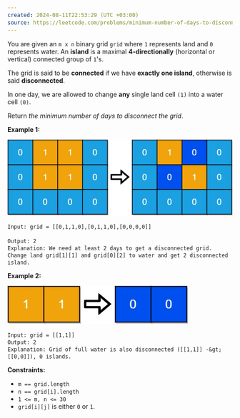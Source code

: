 ```yaml
---
created: 2024-08-11T22:53:29 (UTC +03:00)
source: https://leetcode.com/problems/minimum-number-of-days-to-disconnect-island/description/?envType=daily-question&envId=2024-08-11
---
```

You are given an `m x n` binary grid `grid` where `1` represents land and `0` represents water. An **island** is a maximal **4-directionally** (horizontal or vertical) connected group of `1`'s.

The grid is said to be **connected** if we have **exactly one island**, otherwise is said **disconnected**.

In one day, we are allowed to change **any** single land cell `(1)` into a water cell `(0)`.

Return _the minimum number of days to disconnect the grid_.


**Example 1:**

![img.png](img.png)

```
Input: grid = [[0,1,1,0],[0,1,1,0],[0,0,0,0]]

Output: 2
Explanation: We need at least 2 days to get a disconnected grid.
Change land grid[1][1] and grid[0][2] to water and get 2 disconnected island.
```


**Example 2:**

![img_1.png](img_1.png)

```
Input: grid = [[1,1]]
Output: 2
Explanation: Grid of full water is also disconnected ([[1,1]] -&gt; [[0,0]]), 0 islands.
```


**Constraints:**

-   `m == grid.length`
-   `n == grid[i].length`
-   `1 <= m, n <= 30`
-   `grid[i][j]` is either `0` or `1`.
